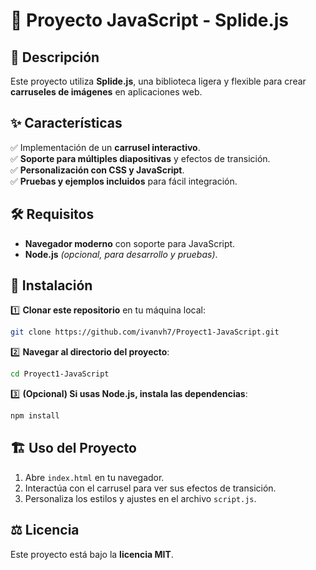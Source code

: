 # 🎡 Proyecto JavaScript - Splide.js

## 📝 Descripción
Este proyecto utiliza **Splide.js**, una biblioteca ligera y flexible para crear **carruseles de imágenes** en aplicaciones web.

## ✨ Características
✅ Implementación de un **carrusel interactivo**.  
✅ **Soporte para múltiples diapositivas** y efectos de transición.  
✅ **Personalización con CSS y JavaScript**.  
✅ **Pruebas y ejemplos incluidos** para fácil integración.  

## 🛠️ Requisitos
- **Navegador moderno** con soporte para JavaScript.  
- **Node.js** _(opcional, para desarrollo y pruebas)_.  

## 🚀 Instalación
1️⃣ **Clonar este repositorio** en tu máquina local:  
   ```bash
   git clone https://github.com/ivanvh7/Proyect1-JavaScript.git
   ```
2️⃣ **Navegar al directorio del proyecto**:  
   ```bash
   cd Proyect1-JavaScript
   ```
3️⃣ **(Opcional) Si usas Node.js, instala las dependencias**:  
   ```bash
   npm install
   ```

## 🏗️ Uso del Proyecto
1. Abre `index.html` en tu navegador.  
2. Interactúa con el carrusel para ver sus efectos de transición.  
3. Personaliza los estilos y ajustes en el archivo `script.js`.  

## ⚖️ Licencia
Este proyecto está bajo la **licencia MIT**.
